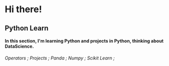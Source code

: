 # Hi there!

## Python Learn 

#### In this section, I'm learning Python and projects in Python, thinking about DataScience.

###### Operators ; Projects ; Panda ; Numpy ; Scikit Learn ;
